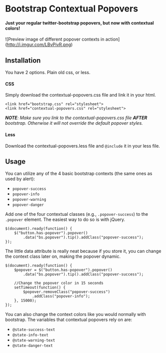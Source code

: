 # Bootstrap Contextual Popovers

#### Just your regular twitter-bootstrap popovers, but now with contextual colors!

![Preview image of different popover contexts in action]
(http://i.imgur.com/LBvPivR.png)

## Installation

You have 2 options. Plain old css, or less.

#### CSS

Simply download the contextual-popovers.css file and link it in your html.
```
<link href="bootstrap.css" rel="stylesheet">
<link href="contextual-popovers.css" rel="stylesheet">
```
_**NOTE**: Make sure you link to the contextual-popovers.css file **AFTER** bootstrap.
Otherwise it will not override the default popover styles._

#### Less

Download the contextual-popovers.less file and `@include` it in your less file.

## Usage

You can utilize any of the 4 basic bootstrap contexts (the same ones as used by alert):

- `popover-success`
- `popover-info`
- `popover-warning`
- `popover-danger`

Add one of the four contextual classes (e.g., `.popover-success`) to the `.popover`
element. The easiest way to do so is with jQuery.
```
$(document).ready(function() {
    $("button.has-popover").popover()
        .data("bs.popover").tip().addClass("popover-success");
});
```
The little data attribute is really neat because if you store it, you can change
the context class later on, making the popover dynamic.
```
$(document).ready(function() {
    $popover = $("button.has-popover").popover()
        .data("bs.popover").tip().addClass("popover-success");

    //Change the popover color in 15 seconds
    setTimeout(function() {
        $popover.removeClass("popover-success")
            .addClass("popover-info");
    }, 15000);
});
```

You can also change the context colors like you would normally with bootstrap.
The variables that contextual popovers rely on are:

* `@state-success-text`
* `@state-info-text`
* `@state-warning-text`
* `@state-danger-text`
